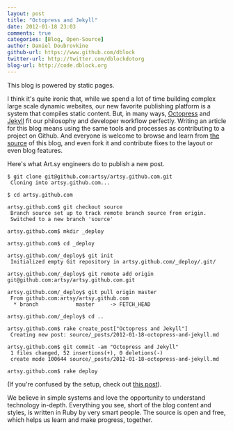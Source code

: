 ```yaml
---
layout: post
title: "Octopress and Jekyll"
date: 2012-01-18 23:03
comments: true
categories: [Blog, Open-Source]
author: Daniel Doubrovkine
github-url: https://www.github.com/dblock
twitter-url: http://twitter.com/dblockdotorg
blog-url: http://code.dblock.org
---
```

This blog is powered by static pages. 

I think it's quite ironic that, while we spend a lot of time building complex large scale dynamic websites, our new favorite publishing platform is a system that compiles static content. But, in many ways, [Octopress](http://octopress.org/) and [Jekyll](https://github.com/mojombo/jekyll) fit our philosophy and developer workflow perfectly. Writing an article for this blog means using the same tools and processes as contributing to a project on Github. And everyone is welcome to browse and learn from [the source](https://github.com/artsy/artsy.github.com/tree/source) of this blog, and even fork it and contribute fixes to the layout or even blog features.

Here's what Art.sy engineers do to publish a new post.

    $ git clone git@github.com:artsy/artsy.github.com.git
     Cloning into artsy.github.com...

    $ cd artsy.github.com

    artsy.github.com$ git checkout source
     Branch source set up to track remote branch source from origin.
     Switched to a new branch 'source'

    artsy.github.com$ mkdir _deploy

    artsy.github.com$ cd _deploy

    artsy.github.com/_deploy$ git init
     Initialized empty Git repository in artsy.github.com/_deploy/.git/

    artsy.github.com/_deploy$ git remote add origin git@github.com:artsy/artsy.github.com.git

    artsy.github.com/_deploy$ git pull origin master
     From github.com:artsy/artsy.github.com
      * branch            master     -> FETCH_HEAD

    artsy.github.com/_deploy$ cd ..

    artsy.github.com$ rake create_post["Octopress and Jekyll"]
     Creating new post: source/_posts/2012-01-18-octopress-and-jekyll.md

    artsy.github.com$ git commit -am "Octopress and Jekyll"
     1 files changed, 52 insertions(+), 0 deletions(-)
     create mode 100644 source/_posts/2012-01-18-octopress-and-jekyll.md

    artsy.github.com$ rake deploy

(If you're confused by the setup, check out [this post](http://code.dblock.org/octopress-setting-up-a-blog-and-contributing-to-an-existing-one)).

We believe in simple systems and love the opportunity to understand technology in-depth. Everything you see, short of the blog content and styles, is written in Ruby by very smart people. The source is open and free, which helps us learn and make progress, together.

